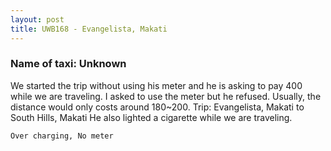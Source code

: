 ```yaml
---
layout: post
title: UWB168 - Evangelista, Makati
---
```


### Name of taxi: Unknown

We started the trip without using his meter and he is asking to pay 400 while we are traveling. I asked to use the meter but he refused.
Usually, the distance would only costs around 180~200.
Trip: Evangelista, Makati to South Hills, Makati
He also lighted a cigarette while we are traveling.


```Over charging, No meter```
